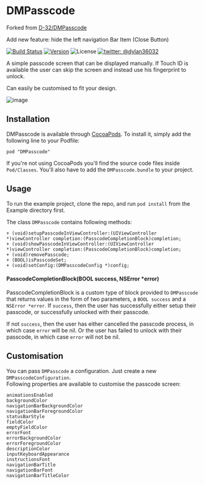 # DMPasscode

Forked from [D-32/DMPasscode](https://github.com/D-32/DMPasscode)

Add new feature: hide the left navigation Bar Item (Close Button)

[![Build Status](https://img.shields.io/travis/D-32/DMPasscode/master.svg?style=flat)](https://travis-ci.org/D-32/DMPasscode)
[![Version](https://img.shields.io/cocoapods/v/DMPasscode.svg?style=flat)](http://cocoadocs.org/docsets/DMPasscode)
![License](https://img.shields.io/cocoapods/l/DMPasscode.svg?style=flat)
[![twitter: @dylan36032](http://img.shields.io/badge/twitter-%40dylan36032-blue.svg?style=flat)](https://twitter.com/dylan36032)

A simple passcode screen that can be displayed manually. If Touch ID is available the user can skip the screen and instead use his fingerprint to unlock.

Can easily be customised to fit your design.

![image](http://46.105.26.1/uploads/passcode2.png)

## Installation

DMPasscode is available through [CocoaPods](http://cocoapods.org). To install
it, simply add the following line to your Podfile:

    pod "DMPasscode"
If you're not using CocoaPods you'll find the source code files inside `Pod/Classes`. You'll also have to add the `DMPasscode.bundle` to your project.

## Usage

To run the example project, clone the repo, and run `pod install` from the Example directory first.

The class `DMPasscode` contains following methods:
	
	+ (void)setupPasscodeInViewController:(UIViewController *)viewController completion:(PasscodeCompletionBlock)completion;
	+ (void)showPasscodeInViewController:(UIViewController *)viewController completion:(PasscodeCompletionBlock)completion;
	+ (void)removePasscode;
	+ (BOOL)isPasscodeSet;
	+ (void)setConfig:(DMPasscodeConfig *)config;

#### PasscodeCompletionBlock(BOOL success, NSError *error)

PasscodeCompletionBlock is a custom type of block provided to `DMPasscode` that returns values in the form of two parameters, a `BOOL success` and a `NSError *error`.
If `success`, then the user has successfully either setup their passcode, or successfully unlocked with their passcode.

If not `success`, then the user has either cancelled the passcode process, in which case `error` will be nil.  Or the user has failed to unlock with their passcode, in
which case `error` will not be nil.

## Customisation

You can pass `DMPasscode` a configuration. Just create a new `DMPasscodeConfiguration`.  
Following properties are available to customise the passcode screen:

	animationsEnabled
	backgroundColor
	navigationBarBackgroundColor
	navigationBarForegroundColor
	statusBarStyle
	fieldColor
	emptyFieldColor
    errorFont
	errorBackgroundColor
	errorForegroundColor
	descriptionColor
    inputKeyboardAppearance
    instructionsFont
    navigationBarTitle
    navigationBarFont
    navigationBarTitleColor


